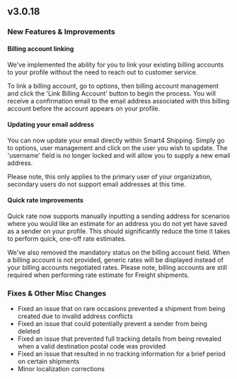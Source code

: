 ## v3.0.18

### New Features & Improvements

#### Billing account linking

We've implemented the ability for you to link your existing billing accounts to your profile without the need to reach out to customer service.

To link a billing account, go to options, then billing account management and click the 'Link Billing Account' button to begin the process. You will receive a confirmation email to the email address associated with this billing account before the account appears on your profile.

#### Updating your email address

You can now update your email directly within Smart4 Shipping. Simply go to options, user management and click on the user you wish to update. The 'username' field is no longer locked and will allow you to supply a new email address.

Please note, this only applies to the primary user of your organization, secondary users do not support email addresses at this time.

#### Quick rate improvements

Quick rate now supports manually inputting a sending address for scenarios where you would like an estimate for an address you do not yet have saved as a sender on your profile. This should significantly reduce the time it takes to perform quick, one-off rate estimates.

We've also removed the mandatory status on the billing account field. When a billing account is not provided, generic rates will be displayed instead of your billing accounts negotiated rates. Please note, billing accounts are still required when performing rate estimate for Freight shipments.

### Fixes & Other Misc Changes

- Fixed an issue that on rare occasions prevented a shipment from being created due to invalid address conflicts
- Fixed an issue that could potentially prevent a sender from being deleted
- Fixed an issue that prevented full tracking details from being revealed when a valid destination postal code was provided
- Fixed an issue that resulted in no tracking information for a brief period on certain shipments
- Minor localization corrections
